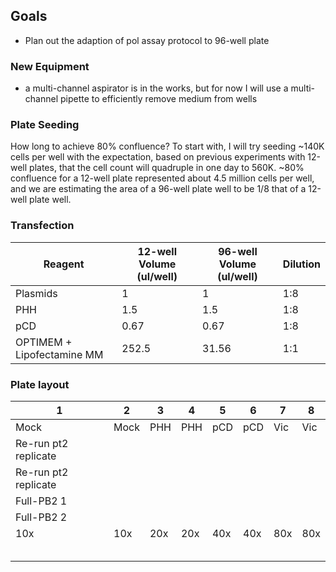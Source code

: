 ## Goals
- Plan out the adaption of pol assay protocol to 96-well plate

### New Equipment
- a multi-channel aspirator is in the works, but for now I will use a multi-channel pipette to efficiently remove medium from wells

### Plate Seeding

How long to achieve 80% confluence? To start with, I will try seeding ~140K cells per well with the expectation, based on previous experiments with 12-well plates, that the cell count will quadruple in one day to 560K. ~80% confluence for a 12-well plate represented about 4.5 million cells per well, and we are estimating the area of a 96-well plate well to be 1/8 that of a 12-well plate well.

### Transfection

| Reagent                   | 12-well Volume (ul/well) | 96-well Volume (ul/well) | Dilution |
|---------------------------|--------------------------|--------------------------|----------|
| Plasmids                  | 1                        | 1                        | 1:8      |
| PHH                       | 1.5                      | 1.5                      | 1:8      |
| pCD                       | 0.67                     | 0.67                     | 1:8      |
| OPTIMEM + Lipofectamine MM | 252.5                    | 31.56                    | 1:1      |

### Plate layout
|  1                |   2   |  3   |  4   |  5   |   6  |  7   |  8   |
|------------------|------|-----|-----|-----|-----|-----|-----|
| Mock             | Mock | PHH | PHH | pCD | pCD | Vic | Vic |
| Re-run pt2 replicate |      |     |     |     |     |     |     |
| Re-run pt2 replicate |      |     |     |     |     |     |     |
| Full-PB2 1    |      |     |     |     |     |     |     |
| Full-PB2 2    |      |     |     |     |     |     |     |
| 10x     |   10x  |  20x   |   20x  |  40x   |  40x   |  80x   |  80x   |
|      |      |     |     |     |     |     |     |
|      |      |     |     |     |     |     |     |
|                  |      |     |     |     |     |     |     |
|                  |      |     |     |     |     |     |     |
|                  |      |     |     |     |     |     |     |
